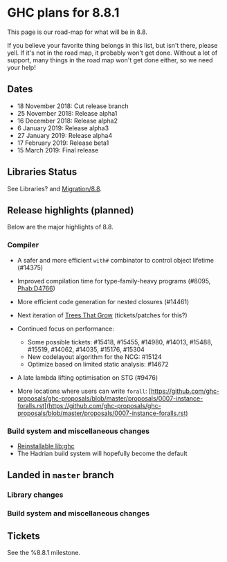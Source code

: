 # GHC plans for 8.8.1


This page is our road-map for what will be in 8.8.


If you believe your favorite thing belongs in this list, but isn't there, please yell.  If it's not in the road map, it probably won't get done.  Without a lot of support, many things in the road map won't get done either, so we need your help!

## Dates

- 18 November 2018: Cut release branch
- 25 November 2018: Release alpha1
- 16 December 2018: Release alpha2
- 6 January 2019: Release alpha3
- 27 January 2019: Release alpha4
- 17 February 2019: Release beta1
- 15 March 2019: Final release

## Libraries Status


See Libraries? and [Migration/8.8](/migration/8.8).

## Release highlights (planned)


Below are the major highlights of 8.8.

### Compiler

- A safer and more efficient `with#` combinator to control object lifetime (#14375)
- Improved compilation time for type-family-heavy programs (#8095, [Phab:D4766](https://phabricator.haskell.org/D4766))
- More efficient code generation for nested closures (#14461)
- Next iteration of [Trees That Grow](implementing-trees-that-grow) (tickets/patches for this?)
- Continued focus on performance:

  - Some possible tickets: #15418, #15455, #14980, #14013, #15488, #15519, #14062, #14035, #15176, #15304
  - New codelayout algorithm for the NCG: #15124
  - Optimize based on limited static analysis: #14672
- A late lambda lifting optimisation on STG (#9476)
- More locations where users can write `forall`: [https://github.com/ghc-proposals/ghc-proposals/blob/master/proposals/0007-instance-foralls.rst](https://github.com/ghc-proposals/ghc-proposals/blob/master/proposals/0007-instance-foralls.rst)

### Build system and miscellaneous changes

- [Reinstallable lib:ghc](https://mail.haskell.org/pipermail/ghc-devs/2017-July/014424.html)
- The Hadrian build system will hopefully become the default

## Landed in `master` branch


### Library changes


### Build system and miscellaneous changes


## Tickets

See the %8.8.1 milestone.
  
  



